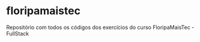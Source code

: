 # floripamaistec
Repositório com todos os códigos dos exercícios do curso FloripaMaisTec - FullStack


